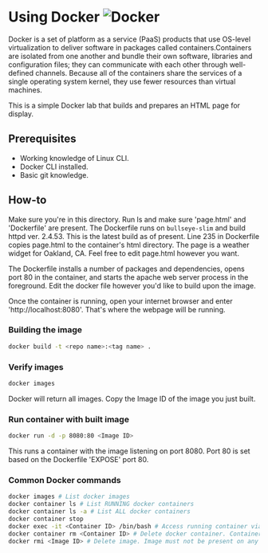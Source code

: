# Using Docker ![Docker](https://d1.awsstatic.com/acs/characters/Logos/Docker-Logo_Horizontel_279x131.b8a5c41e56b77706656d61080f6a0217a3ba356d.png "Docker") 
Docker is a set of platform as a service (PaaS) products that use OS-level virtualization to deliver software in packages called containers.Containers are isolated from one another and bundle their own software, libraries and configuration files; they can communicate with each other through well-defined channels. Because all of the containers share the services of a single operating system kernel, they use fewer resources than virtual machines.

This is a simple Docker lab that builds and prepares an HTML page for display.

## Prerequisites
- Working knowledge of Linux CLI.
- Docker CLI installed.
- Basic git knowledge.

## How-to
Make sure you're in this directory. Run ls and make sure 'page.html' and 'Dockerfile' are present. The Dockerfile runs on `bullseye-slim` and build httpd ver. 2.4.53. This is the latest build as of present. Line 235 in Dockerfile copies page.html to the container's html directory. The page is a weather widget for Oakland, CA. Feel free to edit page.html however you want.

The Dockerfile installs a number of packages and dependencies, opens port 80 in the container, and starts the apache web server process in the foreground. Edit the docker file however you'd like to build upon the image.

Once the container is running, open your internet browser and enter 'http://localhost:8080'. That's where the webpage will be running.

### Building the image
```bash
docker build -t <repo name>:<tag name> .
```
### Verify images
```bash
docker images
```
Docker will return all images. Copy the Image ID of the image you just built.
### Run container with built image
```bash
docker run -d -p 8080:80 <Image ID>
```
This runs a container with the image listening on port 8080. Port 80 is set based on the Dockerfile 'EXPOSE' port 80.  
### Common Docker commands
```bash
docker images # List docker images 
docker container ls # List RUNNING docker containers
docker container ls -a # List ALL docker containers
docker container stop
docker exec -it <Container ID> /bin/bash # Access running container via bash shell.
docker container rm <Container ID> # Delete docker container. Container must be stopped.
docker rmi <Image ID> # Delete image. Image must not be present on any existing docker containers. If so, the containers must be deleted before deleting the image.
```
